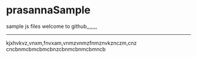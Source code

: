 # prasannaSample
sample js files
welcome to github,,,,,,,
******************
kjxhvkvz,vnxm,fnvxam,vnmzvnmzfnmznvkznczm,cnz
cncbnmcbmcbmcbnzcbnmcbnmcbmncb
